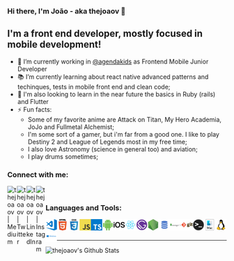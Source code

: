 ### Hi there, I'm João - aka thejoaov 👋

## I'm a front end developer, mostly focused in mobile development!
- 💼 I’m currently working in [@agendakids](https://github.com/agendakids) as Frontend Mobile Junior Developer
- 📚 I’m currently learning about react native advanced patterns and techinques, tests in mobile front end and clean code;
- 👀 I'm also looking to learn in the near future the basics in Ruby (rails) and Flutter
- ⚡ Fun facts: 
  - Some of my favorite anime are Attack on Titan, My Hero Academia, JoJo and Fullmetal Alchemist;
  - I'm some sort of a gamer, but i'm far from a good one. I like to play Destiny 2 and League of Legends most in my free time;
  - I also love Astronomy (science in general too) and aviation;
  - I play drums sometimes;

### Connect with me:

[<img align="left" alt="thejoaov | Medium" width="22px" src="https://cdn.jsdelivr.net/npm/simple-icons@v3/icons/medium.svg" />][medium]
[<img align="left" alt="thejoaov | Twitter" width="22px" src="https://cdn.jsdelivr.net/npm/simple-icons@v3/icons/twitter.svg" />][twitter]
[<img align="left" alt="thejoaov | LinkedIn" width="22px" src="https://cdn.jsdelivr.net/npm/simple-icons@v3/icons/linkedin.svg" />][linkedin]
[<img align="left" alt="thejoaov | Instagram" width="22px" src="https://cdn.jsdelivr.net/npm/simple-icons@v3/icons/instagram.svg" />][instagram]

<br />

### Languages and Tools:

<img align="left" alt="Visual Studio Code" width="26px" src="https://raw.githubusercontent.com/github/explore/80688e429a7d4ef2fca1e82350fe8e3517d3494d/topics/visual-studio-code/visual-studio-code.png" />
<img align="left" alt="HTML5" width="26px" src="https://raw.githubusercontent.com/github/explore/80688e429a7d4ef2fca1e82350fe8e3517d3494d/topics/html/html.png" />
<img align="left" alt="CSS3" width="26px" src="https://raw.githubusercontent.com/github/explore/80688e429a7d4ef2fca1e82350fe8e3517d3494d/topics/css/css.png" />
<img align="left" alt="JavaScript" width="26px" src="https://raw.githubusercontent.com/github/explore/80688e429a7d4ef2fca1e82350fe8e3517d3494d/topics/javascript/javascript.png" />
<img align="left" alt="TypeScript" width="26px" src="https://raw.githubusercontent.com/github/explore/80688e429a7d4ef2fca1e82350fe8e3517d3494d/topics/typescript/typescript.png" />
<img align="left" alt="Android" width="26px" src="https://raw.githubusercontent.com/github/explore/80688e429a7d4ef2fca1e82350fe8e3517d3494d/topics/android/android.png" />
<img align="left" alt="iOS" width="26px" src="https://raw.githubusercontent.com/github/explore/80688e429a7d4ef2fca1e82350fe8e3517d3494d/topics/ios/ios.png" />
<img align="left" alt="React" width="26px" src="https://raw.githubusercontent.com/github/explore/80688e429a7d4ef2fca1e82350fe8e3517d3494d/topics/react/react.png" />
<img align="left" alt="Gatsby" width="26px" src="https://raw.githubusercontent.com/github/explore/e94815998e4e0713912fed477a1f346ec04c3da2/topics/gatsby/gatsby.png" />
<img align="left" alt="Node.js" width="26px" src="https://raw.githubusercontent.com/github/explore/80688e429a7d4ef2fca1e82350fe8e3517d3494d/topics/nodejs/nodejs.png" />
<img align="left" alt="SQL" width="26px" src="https://raw.githubusercontent.com/github/explore/80688e429a7d4ef2fca1e82350fe8e3517d3494d/topics/sql/sql.png" />
<img align="left" alt="MongoDB" width="26px" src="https://raw.githubusercontent.com/github/explore/80688e429a7d4ef2fca1e82350fe8e3517d3494d/topics/mongodb/mongodb.png" />
<img align="left" alt="Git" width="26px" src="https://raw.githubusercontent.com/github/explore/80688e429a7d4ef2fca1e82350fe8e3517d3494d/topics/git/git.png" />
<img align="left" alt="Terminal" width="26px" src="https://raw.githubusercontent.com/github/explore/80688e429a7d4ef2fca1e82350fe8e3517d3494d/topics/terminal/terminal.png" />
<img align="left" alt="MacOS" width="26px" src="https://raw.githubusercontent.com/github/explore/80688e429a7d4ef2fca1e82350fe8e3517d3494d/topics/macos/macos.png" />
<img align="left" alt="Linux" width="26px" src="https://raw.githubusercontent.com/github/explore/80688e429a7d4ef2fca1e82350fe8e3517d3494d/topics/linux/linux.png" />
<img align="left" alt="Windows" width="26px" src="https://raw.githubusercontent.com/github/explore/80688e429a7d4ef2fca1e82350fe8e3517d3494d/topics/windows/windows.png" />

<br />
<br />

---

<img align="left" alt="thejoaov's Github Stats" src="https://github-readme-stats.vercel.app/api?username=thejoaov&show_icons=true&hide_border=true" />

[twitter]: https://twitter.com/thejoaov
[medium]: https://medium.com/@thejoaov
[instagram]: https://instagram.com/thejoaov
[linkedin]: https://linkedin.com/in/thejoaov


<!-- INSPIRED BY
CodeStackr Video: https://www.youtube.com/watch?v=ECuqb5Tv9qI
--!>
